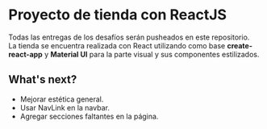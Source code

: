 # Proyecto de tienda con ReactJS

Todas las entregas de los desafíos serán pusheados en este repositorio.<br>
La tienda se encuentra realizada con React utilizando como base <b>create-react-app</b> y <b>Material UI</b> para la parte visual y sus componentes estilizados.

## What's next?
- Mejorar estética general.
- Usar NavLink en la navbar.
- Agregar secciones faltantes en la página.